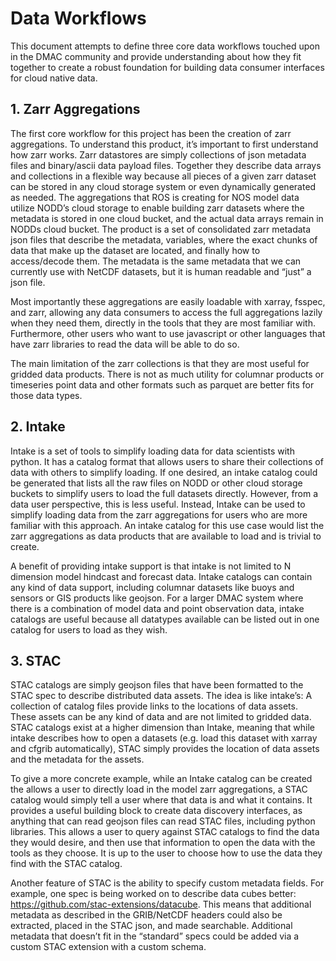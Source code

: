 # Data Workflows

This document attempts to define three core data workflows touched upon in the DMAC community and provide understanding about how they fit together to create a robust foundation for building data consumer interfaces for cloud native data.

## 1. Zarr Aggregations

The first core workflow for this project has been the creation of zarr aggregations. To understand this product, it’s important to first understand how zarr works. Zarr datastores are simply collections of json metadata files and binary/ascii data payload files. Together they describe data arrays and collections in a flexible way because all pieces of a given zarr dataset can be stored in any cloud storage system or even dynamically generated as needed. 
The aggregations that ROS is creating for NOS model data utilize NODD’s cloud storage to enable building zarr datasets where the metadata is stored in one cloud bucket, and the actual data arrays remain in NODDs cloud bucket. The product is a set of consolidated zarr metadata json files that describe the metadata, variables, where the exact chunks of data that make up the dataset are located, and finally how to access/decode them. The metadata is the same metadata that we can currently use with NetCDF datasets, but it is human readable and “just” a json file.

Most importantly these aggregations are easily loadable with xarray, fsspec, and zarr, allowing any data consumers to access the full aggregations lazily when they need them, directly in the tools that they are most familiar with. Furthermore, other users who want to use javascript or other languages that have zarr libraries to read the data will be able to do so.

The main limitation of the zarr collections is that they are most useful for gridded data products. There is not as much utility for columnar products or timeseries point data and other formats such as parquet are better fits for those data types.

## 2.	Intake

Intake is a set of tools to simplify loading data for data scientists with python. It has a catalog format that allows users to share their collections of data with others to simplify loading. If one desired, an intake catalog could be generated that lists all the raw files on NODD or other cloud storage buckets to simplify users to load the full datasets directly. However, from a data user perspective, this is less useful. Instead, Intake can be used to simplify loading data from the zarr aggregations for users who are more familiar with this approach. An intake catalog for this use case would list the zarr aggregations as data products that are available to load and is trivial to create.

A benefit of providing intake support is that intake is not limited to N dimension model hindcast and forecast data. Intake catalogs can contain any kind of data support, including columnar datasets like buoys and sensors or GIS products like geojson. For a larger DMAC system where there is a combination of model data and point observation data, intake catalogs are useful because all datatypes available can be listed out in one catalog for users to load as they wish.

## 3. STAC
STAC catalogs are simply geojson files that have been formatted to the STAC spec to describe distributed data assets. The idea is like intake’s: A collection of catalog files provide links to the locations of data assets. These assets can be any kind of data and are not limited to gridded data.  STAC catalogs exist at a higher dimension than Intake, meaning that while intake describes how to open a datasets (e.g. load this dataset with xarray and cfgrib automatically), STAC simply provides the location of data assets and the metadata for the assets.

To give a more concrete example, while an Intake catalog can be created the allows a user to directly load in the model zarr aggregations, a STAC catalog would simply tell a user where that data is and what it contains. It provides a useful building block to create data discovery interfaces, as anything that can read geojson files can read STAC files, including python libraries. This allows a user to query against STAC catalogs to find the data they would desire, and then use that information to open the data with the tools as they choose. It is up to the user to choose how to use the data they find with the STAC catalog.

Another feature of STAC is the ability to specify custom metadata fields. For example, one spec is being worked on to describe data cubes better: https://github.com/stac-extensions/datacube. This means that additional metadata as described in the GRIB/NetCDF headers could also be extracted, placed in the STAC json, and made searchable. Additional metadata that doesn’t fit in the “standard” specs could be added via a custom STAC extension with a custom schema.
